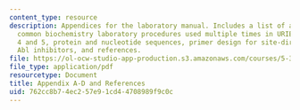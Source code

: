 ```yaml
---
content_type: resource
description: Appendices for the laboratory manual. Includes a list of abbreviations,
  common biochemistry laboratory procedures used multiple times in URIECA modules
  4 and 5, protein and nucleotide sequences, primer design for site-directed mutagenesis,
  Abl inhibitors, and references.
file: https://ol-ocw-studio-app-production.s3.amazonaws.com/courses/5-36-biochemistry-laboratory-spring-2009/762cc8b74ec257e91cd44708989f9c0c_apadnrefrnce.pdf
file_type: application/pdf
resourcetype: Document
title: Appendix A-D and References
uid: 762cc8b7-4ec2-57e9-1cd4-4708989f9c0c
---
```

